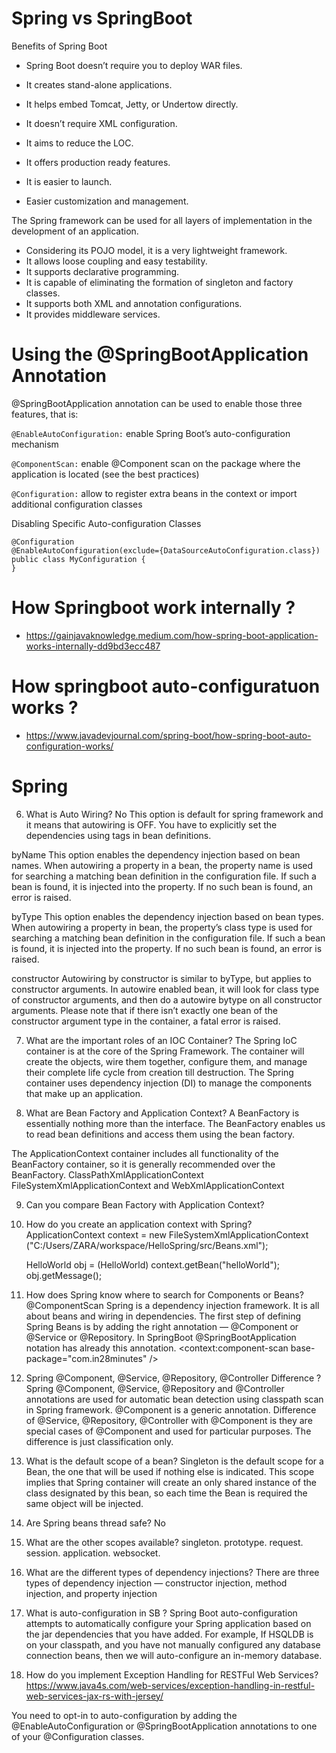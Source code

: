 # Spring vs SpringBoot

Benefits of Spring Boot
-    Spring Boot doesn’t require you to deploy WAR files.

-    It creates stand-alone applications.
-    It helps embed Tomcat, Jetty, or Undertow directly.
-    It doesn’t require XML configuration.
-    It aims to reduce the LOC.
-    It offers production ready features.
-    It is easier to launch.
-    Easier customization and management.

 The Spring framework can be used for all layers of implementation in the development of an application.

-    Considering its POJO model, it is a very lightweight framework.
-    It allows loose coupling and easy testability.
-    It supports declarative programming.
-    It is capable of eliminating the formation of singleton and factory classes.
-    It supports both XML and annotation configurations.
-    It provides middleware services.


# Using the @SpringBootApplication Annotation

@SpringBootApplication annotation can be used to enable those three features, that is:

``@EnableAutoConfiguration:`` enable Spring Boot’s auto-configuration mechanism

``@ComponentScan:`` enable @Component scan on the package where the application is located (see the best practices)

``@Configuration:`` allow to register extra beans in the context or import additional configuration classes


Disabling Specific Auto-configuration Classes
```
@Configuration
@EnableAutoConfiguration(exclude={DataSourceAutoConfiguration.class})
public class MyConfiguration {
}
```


# How Springboot work internally ?
- https://gainjavaknowledge.medium.com/how-spring-boot-application-works-internally-dd9bd3ecc487


# How springboot auto-configuratuon works ?
-  https://www.javadevjournal.com/spring-boot/how-spring-boot-auto-configuration-works/

# Spring

6. What is Auto Wiring?
No
This option is default for spring framework and it means that autowiring is OFF. You have to explicitly set the dependencies using <property> tags in bean definitions.

byName
This option enables the dependency injection based on bean names. When autowiring a property in a bean, the property name is used for searching a matching bean definition in the configuration file. If such a bean is found, it is injected into the property. If no such bean is found, an error is raised.

byType
This option enables the dependency injection based on bean types. When autowiring a property in bean, the property’s class type is used for searching a matching bean definition in the configuration file. If such a bean is found, it is injected into the property. If no such bean is found, an error is raised.

 constructor
Autowiring by constructor is similar to byType, but applies to constructor arguments. In autowire enabled bean, it will look for class type of constructor arguments, and then do a autowire bytype on all constructor arguments. Please note that if there isn’t exactly one bean of the constructor argument type in the container, a fatal error is raised.

7. What are the important roles of an IOC Container?
The Spring IoC container is at the core of the Spring Framework. The container will create the objects, wire them together, configure them, and manage their complete life cycle from creation till destruction. The Spring container uses dependency injection (DI) to manage the components that make up an application.

8. What are Bean Factory and Application Context?
A BeanFactory is essentially nothing more than the interface.
The BeanFactory enables us to read bean definitions and access them using the bean factory.

The ApplicationContext container includes all functionality of the BeanFactory container, so it is generally recommended over the BeanFactory. ClassPathXmlApplicationContext  FileSystemXmlApplicationContext and WebXmlApplicationContext

9. Can you compare Bean Factory with Application Context?

10. How do you create an application context with Spring?
ApplicationContext context = new FileSystemXmlApplicationContext
         ("C:/Users/ZARA/workspace/HelloSpring/src/Beans.xml");
      
      HelloWorld obj = (HelloWorld) context.getBean("helloWorld");
      obj.getMessage();

11. How does Spring know where to search for Components or Beans?
@ComponentScan
Spring is a dependency injection framework. It is all about beans and wiring in dependencies.
The first step of defining Spring Beans is by adding the right annotation — @Component or @Service or @Repository.
In SpringBoot @SpringBootApplication notation has already this annotation.
<context:component-scan base-package="com.in28minutes" />

12. Spring @Component, @Service, @Repository, @Controller Difference ?
Spring @Component, @Service, @Repository and @Controller annotations are used for automatic bean detection using 
classpath scan in Spring framework. @Component is a generic annotation. Difference of @Service, @Repository, @Controller
 with @Component is they are special cases of @Component and used for particular purposes. The difference is just classification only.
 
13. What is the default scope of a bean?
Singleton is the default scope for a Bean, the one that will be used if nothing else is indicated. This scope implies that Spring container will create an only shared instance of the class designated by this bean, so each time the Bean is required the same object will be injected.

14. Are Spring beans thread safe?
No

15. What are the other scopes available?
singleton.
prototype.
request.
session.
application.
websocket.

16. What are the different types of dependency injections?
There are three types of dependency injection — constructor injection, method injection, and property injection

18. What is auto-configuration in SB ?
Spring Boot auto-configuration attempts to automatically configure your Spring application based on the jar dependencies that you have added. For example, If HSQLDB is on your classpath, and you have not manually configured any database connection beans, then we will auto-configure an in-memory database.

19. How do you implement Exception Handling for RESTFul Web Services?
https://www.java4s.com/web-services/exception-handling-in-restful-web-services-jax-rs-with-jersey/

You need to opt-in to auto-configuration by adding the @EnableAutoConfiguration or @SpringBootApplication annotations to one of your @Configuration classes.

